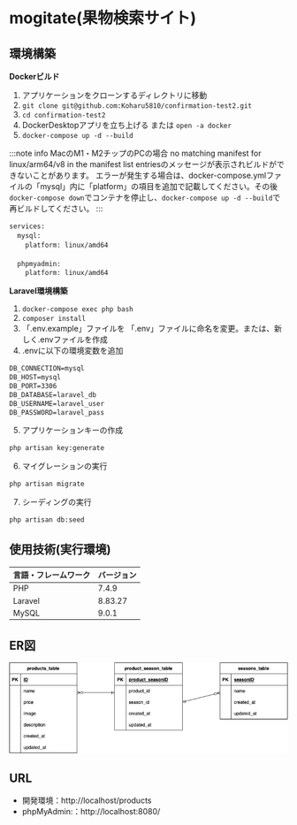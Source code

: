 # mogitate(果物検索サイト)

## 環境構築
**Dockerビルド**
1. アプリケーションをクローンするディレクトリに移動
2. `git clone git@github.com:Koharu5810/confirmation-test2.git`
3. `cd confirmation-test2`
4. DockerDesktopアプリを立ち上げる または `open -a docker`
5. `docker-compose up -d --build`

:::note info
MacのM1・M2チップのPCの場合
no matching manifest for linux/arm64/v8 in the manifest list entriesのメッセージが表示されビルドができないことがあります。 エラーが発生する場合は、docker-compose.ymlファイルの「mysql」内に「platform」の項目を追加で記載してください。その後`docker-compose down`でコンテナを停止し、`docker-compose up -d --build`で再ビルドしてください。
:::
```bash
services:
  mysql:
    platform: linux/amd64

  phpmyadmin:
    platform: linux/amd64
```

**Laravel環境構築**
1. `docker-compose exec php bash`
2. `composer install`
3. 「.env.example」ファイルを 「.env」ファイルに命名を変更。または、新しく.envファイルを作成
4. .envに以下の環境変数を追加
``` text
DB_CONNECTION=mysql
DB_HOST=mysql
DB_PORT=3306
DB_DATABASE=laravel_db
DB_USERNAME=laravel_user
DB_PASSWORD=laravel_pass
```
5. アプリケーションキーの作成
``` bash
php artisan key:generate
```

6. マイグレーションの実行
``` bash
php artisan migrate
```

7. シーディングの実行
``` bash
php artisan db:seed
```

## 使用技術(実行環境)
| 言語・フレームワーク    | バージョン   |
| -------------------- | ---------- |
| PHP                  | 7.4.9      |
| Laravel              | 8.83.27    |
| MySQL                | 9.0.1      |

## ER図
![alt](erd.png)

## URL
- 開発環境：http://localhost/products
- phpMyAdmin:：http://localhost:8080/